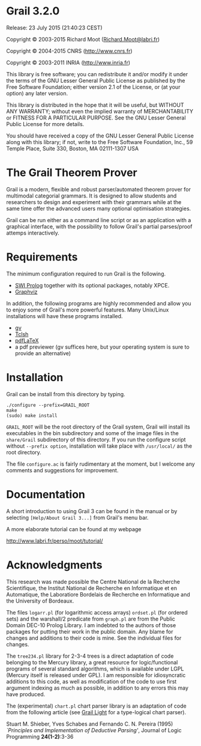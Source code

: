 # Grail 3.2.0

Release: 23 July 2015 (21:40:23 CEST)

Copyright :copyright: 2003-2015 Richard Moot (Richard.Moot@labri.fr)

Copyright :copyright: 2004-2015 CNRS         (http://www.cnrs.fr)

Copyright :copyright: 2003-2011 INRIA        (http://www.inria.fr)

This library is free software; you can redistribute it and/or
modify it under the terms of the GNU Lesser General Public
License as published by the Free Software Foundation; either
version 2.1 of the License, or (at your option) any later version.

This library is distributed in the hope that it will be useful,
but WITHOUT ANY WARRANTY; without even the implied warranty of
MERCHANTABILITY or FITNESS FOR A PARTICULAR PURPOSE.  See the GNU
Lesser General Public License for more details.

You should have received a copy of the GNU Lesser General Public
License along with this library; if not, write to the Free Software
Foundation, Inc., 59 Temple Place, Suite 330, Boston, MA  02111-1307  USA

# The Grail Theorem Prover

Grail is a modern, flexible and robust parser/automated theorem prover
for multimodal categorial grammars. It is designed to allow students
and researchers to design and experiment with their grammars while at
the same time offer the advanced users many optional optimisation
strategies.

Grail can be run either as a command line script or as an application
with a graphical interface, with the possibility to follow Grail's
partial parses/proof attemps interactively.

# Requirements

The minimum configuration required to run Grail is the following.

* [SWI Prolog](http://www.swi-prolog.org) together with its optional
  packages, notably XPCE.
* [Graphviz](http://www.graphviz.org)

In addition, the following programs are highly recommended and allow
you to enjoy some of Grail's more powerful features. Many Unix/Linux
installations will have these programs installed.

* [gv](http://www.gnu.org/software/gv/)
* [Tclsh](http://www.tcl.tk/software/tcltk/)
* [pdfLaTeX](http://www.tug.org/applications/pdftex/)
* a pdf previewer (gv suffices here, but your operating system is sure
  to provide an alternative)

# Installation

Grail can be install from this directory by typing.

```
./configure --prefix=GRAIL_ROOT
make
(sudo) make install
```

`GRAIL_ROOT` will be the root directory of the Grail system, Grail
will install its executables in the bin subdirectory and some of the
image files in the `share/Grail` subdirectory of this directory. If you
run the configure script without `--prefix option`, installation will
take place with `/usr/local/` as the root directory.

The file `configure.ac` is fairly rudimentary at the moment, but I
welcome any comments and suggestions for improvement.

# Documentation

A short introduction to using Grail 3 can be found in the manual or by
selecting `[Help/About Grail 3...]` from Grail's menu bar.

A more elaborate tutorial can be found at my webpage

http://www.labri.fr/perso/moot/tutorial/


# Acknowledgments

This research was made possible the Centre National de la Recherche
Scientifique, the Institut National de Recherche en Informatique
et en Automatique, the Laboratiore Bordelais de Recherche en
Informatique and the University of Bordeaux.
 
The files `logarr.pl` (for logarithmic access arrays) `ordset.pl` (for
ordered sets) and the warshall/2 predicate from `graph.pl` are from the
Public Domain DEC-10 Prolog Library. I am indebted to the authors of
those packages for putting their work in the public domain. Any blame
for changes and additions to their code is mine. See the individual
files for changes.

The `tree234.pl` library for 2-3-4 trees is a direct adaptation of code
belonging to the Mercury library, a great resource for
logic/functional programs of several standard algorithms, which is
available under LGPL (Mercury itself is released under GPL). I am
responsible for idiosyncratic additions to this code, as well as
modification of the code to use first argument indexing as much as
possible, in addition to any errors this may have produced.

The (experimental) `chart.pl` chart parser library is an adaptation of code
from the following article (see
[Grail Light](https://github.com/RichardMoot/GrailLight) for a
type-logical chart parser).

  Stuart M. Shieber, Yves Schabes and Fernando C. N. Pereira (1995) 
  *`Principles and Implementation of Deductive Parsing'*, Journal of Logic
  Programming **24(1-2)**:3-36

